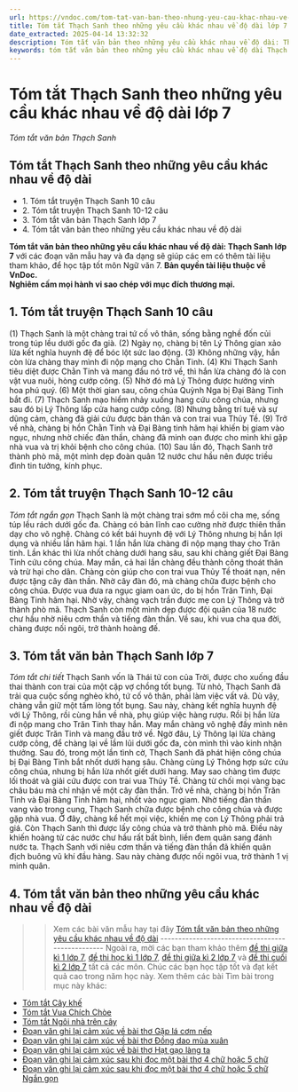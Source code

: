 ```yaml
---
url: https://vndoc.com/tom-tat-van-ban-theo-nhung-yeu-cau-khac-nhau-ve-do-dai-thach-sanh-272578
title: Tóm tắt Thạch Sanh theo những yêu cầu khác nhau về độ dài lớp 7 - Tóm tắt văn bản Thạch Sanh - VnDoc.com
date_extracted: 2025-04-14 13:32:32
description: Tóm tắt văn bản theo những yêu cầu khác nhau về độ dài: Thạch Sanh lớp 7 được biên soạn nhằm giúp các em HS đạt kết quả tốt trong quá trình làm bài tập và học tập môn Ngữ văn lớp 7.
keywords: tóm tắt văn bản theo những yêu cầu khác nhau về độ dài Thạch Sanh,tóm tắt văn bản Thạch Sanh,tóm tắt bài Thạch Sanh,tóm tắt Thạch Sanh,tóm tắt văn bản Thạch Sanh ngắn gọn,tóm tắt Thạch Sanh ngắn gọn,tóm tắt,tóm tắt văn bản,tom tat,văn 7,ngữ văn 7,viết đoạn văn,viết đoạn văn ngắn,văn mẫu lớp 7,tập làm văn lớp 7,viết một đoạn văn,viết một đoạn văn ngắn,văn lớp 7,ngữ văn lớp 7,ngu van 7,hãy viết một đoạn văn,giải ngữ văn 7,viết một đoạn
---
```


# Tóm tắt Thạch Sanh theo những yêu cầu khác nhau về độ dài lớp 7
 _Tóm tắt văn bản Thạch Sanh_
## **Tóm tắt Thạch Sanh theo những yêu cầu khác nhau về độ dài**
  * 1\. Tóm tắt truyện Thạch Sanh 10 câu
  * 2\. Tóm tắt truyện Thạch Sanh 10-12 câu
  * 3\. Tóm tắt văn bản Thạch Sanh lớp 7
  * 4\. Tóm tắt văn bản theo những yêu cầu khác nhau về độ dài 

**Tóm tắt văn bản theo những yêu cầu khác nhau về độ dài: Thạch Sanh lớp 7** với các đoạn văn mẫu hay và đa dạng sẽ giúp các em có thêm tài liệu tham khảo, để học tập tốt môn Ngữ văn 7.
**Bản quyền tài liệu thuộc về VnDoc.  
Nghiêm cấm mọi hành vi sao chép với mục đích thương mại.**
## **1\. Tóm tắt truyện Thạch Sanh 10 câu**
\(1\) Thạch Sanh là một chàng trai tứ cố vô thân, sống bằng nghề đốn củi trong túp lều dưới gốc đa già. \(2\) Ngày nọ, chàng bị tên Lý Thông gian xảo lừa kết nghĩa huynh đệ để bóc lột sức lao động. \(3\) Không những vậy, hắn còn lừa chàng thay mình đi nộp mạng cho Chằn Tinh. \(4\) Khi Thạch Sanh tiêu diệt được Chằn Tinh và mang đầu nó trở về, thì hắn lừa chàng đó là con vật vua nuôi, hòng cướp công. \(5\) Nhờ đó mà Lý Thông được hưởng vinh hoa phú quý. \(6\) Một thời gian sau, công chúa Quỳnh Nga bị Đại Bàng Tinh bắt đi. \(7\) Thạch Sanh mạo hiểm nhảy xuống hang cứu công chúa, nhưng sau đó bị Lý Thông lấp cửa hang cướp công. \(8\) Nhưng bằng trí tuệ và sự dũng cảm, chàng đã giải cứu được bản thân và con trai vua Thủy Tề. \(9\) Trở về nhà, chàng bị hồn Chằn Tinh và Đại Bàng tinh hãm hại khiến bị giam vào ngục, nhưng nhờ chiếc đàn thần, chàng đã minh oan được cho mình khi gặp nhà vua và trị khỏi bệnh cho công chúa. \(10\) Sau lần đó, Thạch Sanh trở thành phò mã, một mình dẹp đoàn quân 12 nước chư hầu nên được triều đình tin tưởng, kính phục.
## **2\. Tóm tắt truyện Thạch Sanh 10-12 câu**
 _Tóm tắt ngắn gọn_
Thạch Sanh là một chàng trai sớm mồ côi cha mẹ, sống túp lều rách dưới gốc đa. Chàng có bản lĩnh cao cường nhờ được thiên thần dạy cho võ nghệ. Chàng có kết bái huynh đệ với Lý Thông nhưng bị hắn lợi dụng và nhiều lần hãm hại. 1 lần hắn lừa chàng đi nộp mạng thay cho Trăn tinh. Lần khác thì lừa nhốt chàng dưới hang sâu, sau khi chàng giết Đại Bàng Tinh cứu công chúa. May mắn, cả hai lần chàng đều thành công thoát thân và trừ hại cho dân. Chàng còn giúp cho con trai vua Thủy Tề thoát nạn, nên được tặng cây đàn thần. Nhờ cây đàn đó, mà chàng chữa được bệnh cho công chúa. Được vua đưa ra ngục giam oan ức, do bị hồn Trăn Tinh, Đại Bàng Tinh hãm hại. Nhờ vậy, chàng vạch trần được mẹ con Lý Thông và trở thành phò mã. Thạch Sanh còn một mình dẹp được đội quân của 18 nước chư hầu nhờ niêu cơm thần và tiếng đàn thần. Về sau, khi vua cha qua đời, chàng được nối ngôi, trở thành hoàng đế.
## **3\. Tóm tắt văn bản Thạch Sanh lớp 7**
 _Tóm tắt chi tiết_
Thạch Sanh vốn là Thái tử con của Trời, được cho xuống đầu thai thành con trai của một cặp vợ chồng tốt bụng. Từ nhỏ, Thạch Sanh đã trải qua cuộc sống nghèo khó, tứ cố vô thân, phải làm việc vất vả. Dù vậy, chàng vẫn giữ một tấm lòng tốt bụng. Sau này, chàng kết nghĩa huynh đệ với Lý Thông, rồi cùng hắn về nhà, phụ giúp việc hàng rượu. Rồi bị hắn lừa đi nộp mang cho Trăn Tinh thay hắn. May mắn chàng võ nghệ đầy mình nên giết được Trăn Tinh và mang đầu trở về. Ngờ đâu, Lý Thông lại lừa chàng cướp công, để chàng lại về lầm lũi dưới gốc đa, còn mình thì vào kinh nhận thưởng. Sau đó, trong một lần tình cờ, Thạch Sanh đã phát hiện công chúa bị Đại Bàng Tinh bắt nhốt dưới hang sâu. Chàng cùng Lý Thông hợp sức cứu công chúa, nhưng bị hắn lừa nhốt giết dưới hang. May sao chàng tìm được lối thoát và giải cứu được con trai vua Thủy Tề. Chàng từ chối mọi vàng bạc châu báu mà chỉ nhận về một cây đàn thần. Trở về nhà, chàng bị hồn Trăn Tinh và Đại Bàng Tinh hãm hại, nhốt vào ngục giam. Nhờ tiếng đàn thần vang vào trong cung, Thạch Sanh chữa được bệnh cho công chúa và được gặp nhà vua. Ở đây, chàng kể hết mọi việc, khiến mẹ con Lý Thông phải trả giá. Còn Thạch Sanh thì được lấy công chúa và trở thành phò mã. Điều này khiến hoàng tử các nước chư hầu rất bất bình, liền đem quân sang đánh nước ta. Thạch Sanh với niêu cơm thần và tiếng đàn thần đã khiến quân địch buông vũ khí đầu hàng. Sau này chàng được nối ngôi vua, trở thành 1 vị minh quân.
## **4\. Tóm tắt văn bản theo những yêu cầu khác nhau về độ dài**
>> Xem các bài văn mẫu hay tại đây [Tóm tắt văn bản theo những yêu cầu khác nhau về độ dài](<https://vndoc.com/tom-tat-van-ban-theo-nhung-yeu-cau-khac-nhau-ve-do-dai-272565>)
\-------------------------------------------------
Ngoài ra, mời các bạn tham khảo thêm [đề thi giữa kì 1 lớp 7](<https://vndoc.com/de-thi-giua-ki-1-lop7>), [đề thi học kì 1 lớp 7](<https://vndoc.com/de-thi-hoc-ki-1-lop7>), [đề thi giữa kì 2 lớp 7](<https://vndoc.com/de-thi-giua-ki-2-lop7>) và [đề thi cuối kì 2 lớp 7](<https://vndoc.com/de-thi-hoc-ki-2-lop7>) tất cả các môn. Chúc các bạn học tập tốt và đạt kết quả cao trong năm học này.
Xem thêm các bài Tìm bài trong mục này khác:
  * [Tóm tắt Cây khế](</tom-tat-van-ban-theo-nhung-yeu-cau-khac-nhau-ve-do-dai-cay-khe-272579>)
  * [Tóm tắt Vua Chích Chòe](</tom-tat-van-ban-theo-nhung-yeu-cau-khac-nhau-ve-do-dai-vua-chich-choe-272581>)
  * [Tóm tắt Ngôi nhà trên cây](</tom-tat-van-ban-ngoi-nha-tren-cay-10-cau-305567>)
  * [Đoạn văn ghi lại cảm xúc về bài thơ Gặp lá cơm nếp](</doan-van-ghi-lai-cam-xuc-sau-khi-doc-bai-tho-gap-la-com-nep-276451>)
  * [Đoạn văn ghi lại cảm xúc về bài thơ Đồng dao mùa xuân](</doan-van-ghi-lai-cam-xuc-sau-khi-doc-bai-tho-dong-dao-mua-xuan-276452>)
  * [Đoạn văn ghi lại cảm xúc về bài thơ Hạt gạo làng ta](</neu-cam-nghi-cua-em-ve-doan-tho-hat-gao-lang-ta-169265>)
  * [Đoạn văn ghi lại cảm xúc sau khi đọc một bài thơ 4 chữ hoặc 5 chữ](</viet-doan-van-ghi-lai-cam-xuc-sau-khi-doc-mot-bai-tho-4-chu-hoac-5-chu-276455>)
  * [Đoạn văn ghi lại cảm xúc sau khi đọc một bài thơ 4 chữ hoặc 5 chữ Ngắn gọn](</viet-doan-van-ghi-lai-cam-xuc-sau-khi-doc-mot-bai-tho-4-chu-hoac-5-chu-ngan-gon-276457>)

